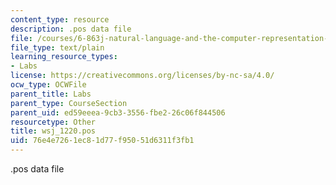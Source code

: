 ```yaml
---
content_type: resource
description: .pos data file
file: /courses/6-863j-natural-language-and-the-computer-representation-of-knowledge-spring-2003/76e4e7261ec81d77f95051d6311f3fb1_wsj_1220.pos
file_type: text/plain
learning_resource_types:
- Labs
license: https://creativecommons.org/licenses/by-nc-sa/4.0/
ocw_type: OCWFile
parent_title: Labs
parent_type: CourseSection
parent_uid: ed59eeea-9cb3-3556-fbe2-26c06f844506
resourcetype: Other
title: wsj_1220.pos
uid: 76e4e726-1ec8-1d77-f950-51d6311f3fb1
---
```

.pos data file